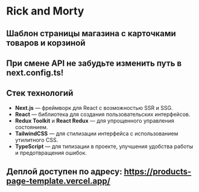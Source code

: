 # Rick and Morty

## Шаблон страницы магазина с карточками товаров и корзиной

## При смене API не забудьте изменить путь в next.config.ts!

## Стек технологий

- **Next.js** — фреймворк для React с возможностью SSR и SSG.
- **React** — библиотека для создания пользовательских интерфейсов.
- **Redux Toolkit** и **React Redux** — для упрощенного управления состоянием.
- **TailwindCSS** — для стилизации интерфейса с использованием утилитного CSS.
- **TypeScript** — для типизации в проекте, улучшения удобства работы и предотвращения ошибок.

## Деплой доступен по адресу: https://products-page-template.vercel.app/
